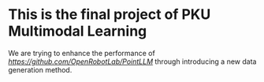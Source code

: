# This is the final project of PKU Multimodal Learning

We are trying to enhance the performance of *https://github.com/OpenRobotLab/PointLLM* through introducing a new data generation method.
